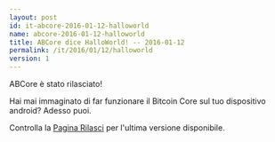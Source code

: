 ```yaml
---
layout: post
id: it-abcore-2016-01-12-halloworld
name: abcore-2016-01-12-halloworld
title: ABCore dice HalloWorld! -- 2016-01-12
permalink: /it/2016/01/12/halloworld
version: 1
---
```

ABCore è stato rilasciato!

Hai mai immaginato di far funzionare il Bitcoin Core sul tuo dispositivo android? Adesso puoi.

Controlla la [Pagina Rilasci]({{site.baseurl}}/it/releases) per l'ultima versione disponibile.
